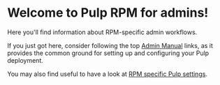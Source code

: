 # Welcome to Pulp RPM for admins!

Here you'll find information about RPM-specific admin workflows.

If you just got here, consider following the top [Admin Manual](site:pulpcore/#admin) links, as it provides the common ground for setting up and configuring your Pulp deployment.

You may also find useful to have a look at [RPM specific Pulp settings](site:pulp_rpm/docs/admin/reference/settings/).

